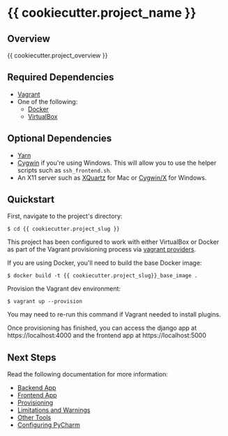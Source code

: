 # {{ cookiecutter.project_name }}

## Overview

{{ cookiecutter.project_overview }}

## Required Dependencies

* [Vagrant](https://www.vagrantup.com/)
* One of the following:  
  * [Docker](https://www.docker.com/)
  * [VirtualBox](https://www.virtualbox.org/)

## Optional Dependencies

* [Yarn](https://yarnpkg.com/en/)
* [Cygwin](https://www.cygwin.com) if you're using Windows. This will allow you
  to use the helper scripts such as `ssh_frontend.sh`.
* An X11 server such as [XQuartz](https://www.xquartz.org) for Mac or
  [Cygwin/X](https://x.cygwin.com) for Windows.

## Quickstart

First, navigate to the project's directory:

```
$ cd {{ cookiecutter.project_slug }}
```

This project has been configured to work with either VirtualBox or Docker
as part of the Vagrant provisioning process via 
[vagrant providers](https://www.vagrantup.com/docs/providers).

If you are using Docker, you'll need to build the base Docker image:

```
$ docker build -t {{ cookiecutter.project_slug}}_base_image .
```

Provision the Vagrant dev environment:

```
$ vagrant up --provision
```

You may need to re-run this command if Vagrant needed to install plugins.

Once provisioning has finished, you can access the django app at https://localhost:4000
and the frontend app at https://localhost:5000

## Next Steps

Read the following documentation for more information:

* [Backend App](docs/backend_app.md)
* [Frontend App](docs/frontend_app.md)
* [Provisioning](docs/provisioning.md)
* [Limitations and Warnings](docs/limitations_and_warnings.md)
* [Other Tools](docs/other_tools.md)
* [Configuring PyCharm](docs/configuring_pycharm.md)
